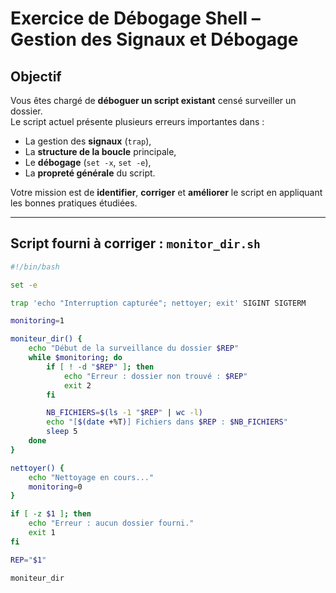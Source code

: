 # Exercice de Débogage Shell – Gestion des Signaux et Débogage

## Objectif

Vous êtes chargé de **déboguer un script existant** censé surveiller un dossier.  
Le script actuel présente plusieurs erreurs importantes dans :
- La gestion des **signaux** (`trap`),
- La **structure de la boucle** principale,
- Le **débogage** (`set -x`, `set -e`),
- La **propreté générale** du script.

Votre mission est de **identifier**, **corriger** et **améliorer** le script en appliquant les bonnes pratiques étudiées.

---

## Script fourni à corriger : `monitor_dir.sh`

```bash
#!/bin/bash

set -e

trap 'echo "Interruption capturée"; nettoyer; exit' SIGINT SIGTERM

monitoring=1

moniteur_dir() {
    echo "Début de la surveillance du dossier $REP"
    while $monitoring; do
        if [ ! -d "$REP" ]; then
            echo "Erreur : dossier non trouvé : $REP"
            exit 2
        fi

        NB_FICHIERS=$(ls -1 "$REP" | wc -l)
        echo "[$(date +%T)] Fichiers dans $REP : $NB_FICHIERS"
        sleep 5
    done
}

nettoyer() {
    echo "Nettoyage en cours..."
    monitoring=0
}

if [ -z $1 ]; then
    echo "Erreur : aucun dossier fourni."
    exit 1
fi

REP="$1"

moniteur_dir
